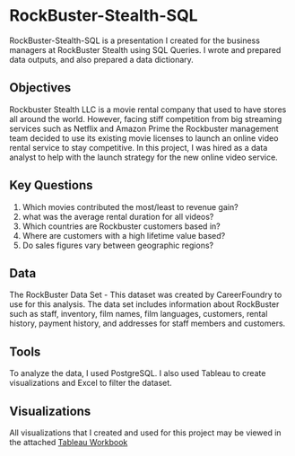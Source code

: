 # RockBuster-Stealth-SQL
RockBuster-Stealth-SQL is a presentation I created for the business managers at RockBuster Stealth using SQL Queries. I wrote and prepared data outputs, and also prepared a data dictionary. 

## Objectives 
Rockbuster Stealth LLC is a movie rental company that used to have stores all around the world. However, facing stiff competition from big streaming services such as Netflix and Amazon Prime the Rockbuster management team decided to use its existing movie licenses to launch an online video rental service to stay competitive. In this project, I was hired as a data analyst to help with the launch strategy for the new online video service. 

## Key Questions 
1. Which movies contributed the most/least to revenue gain?
2. what was the average rental duration for all videos?
3. Which countries are Rockbuster customers based in?
4. Where are customers with a high lifetime value based?
5. Do sales figures vary between geographic regions?

## Data 
The RockBuster Data Set - This dataset was created by CareerFoundry to use for this analysis. The data set includes information about RockBuster such as staff, inventory, film names, film languages, customers, rental history, payment history, and addresses for staff members and customers. 

## Tools 
To analyze the data, I used PostgreSQL. I also used Tableau to create visualizations and Excel to filter the dataset. 

## Visualizations
All visualizations that I created and used for this project may be viewed in the attached [Tableau Workbook](https://public.tableau.com/app/profile/rekha.chapagain/viz/RockbusterStealthAnalysis_17051228220760/Story1)
